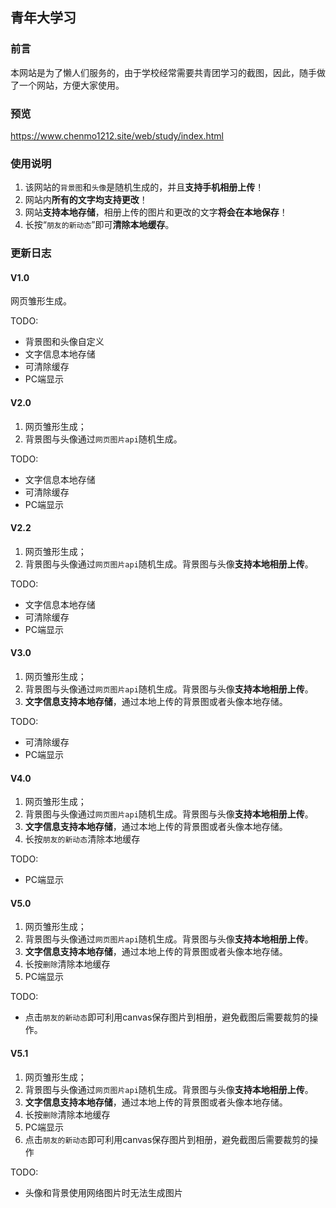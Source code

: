 ## 青年大学习

### 前言

本网站是为了懒人们服务的，由于学校经常需要共青团学习的截图，因此，随手做了一个网站，方便大家使用。

### 预览

https://www.chenmo1212.site/web/study/index.html

### 使用说明

1. 该网站的`背景图`和`头像`是随机生成的，并且**支持手机相册上传**！
2. 网站内**所有的文字均支持更改**！
3. 网站**支持本地存储**，相册上传的图片和更改的文字**将会在本地保存**！
4. 长按“`朋友的新动态`”即可**清除本地缓存**。

### 更新日志

#### V1.0

网页雏形生成。

TODO:

- 背景图和头像自定义
- 文字信息本地存储
- 可清除缓存
- PC端显示



#### V2.0

1. 网页雏形生成；
2. 背景图与头像通过`网页图片api`随机生成。

TODO:

- 文字信息本地存储
- 可清除缓存
- PC端显示



#### V2.2

1. 网页雏形生成；
2. 背景图与头像通过`网页图片api`随机生成。背景图与头像**支持本地相册上传**。

TODO:

- 文字信息本地存储
- 可清除缓存
- PC端显示



#### V3.0

1. 网页雏形生成；
2. 背景图与头像通过`网页图片api`随机生成。背景图与头像**支持本地相册上传**。
3. **文字信息支持本地存储**，通过本地上传的背景图或者头像本地存储。

TODO:

- 可清除缓存
- PC端显示



#### V4.0

1. 网页雏形生成；
2. 背景图与头像通过`网页图片api`随机生成。背景图与头像**支持本地相册上传**。
3. **文字信息支持本地存储**，通过本地上传的背景图或者头像本地存储。
4. 长按`朋友的新动态`清除本地缓存

TODO:

- PC端显示



#### V5.0

1. 网页雏形生成；
2. 背景图与头像通过`网页图片api`随机生成。背景图与头像**支持本地相册上传**。
3. **文字信息支持本地存储**，通过本地上传的背景图或者头像本地存储。
4. 长按`删除`清除本地缓存
5. PC端显示

TODO:

- 点击`朋友的新动态`即可利用canvas保存图片到相册，避免截图后需要裁剪的操作。



#### V5.1

1. 网页雏形生成；
2. 背景图与头像通过`网页图片api`随机生成。背景图与头像**支持本地相册上传**。
3. **文字信息支持本地存储**，通过本地上传的背景图或者头像本地存储。
4. 长按`删除`清除本地缓存
5. PC端显示
6. 点击`朋友的新动态`即可利用canvas保存图片到相册，避免截图后需要裁剪的操作

TODO:

- 头像和背景使用网络图片时无法生成图片

